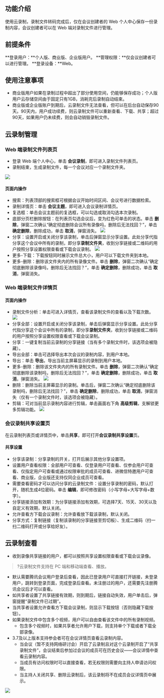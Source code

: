 ## 功能介绍
使用云录制，录制文件转码完成后，仅在会议创建者的 Web 个人中心保存一份录制内容，会议创建者可以在 Web 端对录制文件进行管理。

## 前提条件
**登录用户：**个人版、商业版、企业版用户。
**管理权限：**仅会议创建者可以进行管理。
**登录设备：**Web。

## 使用注意事项
- 商业版用户如果在录制过程中超出了部分使用空间，仍能够保存成功；个人版用户云存储空间由于固定只有1GB，消耗完后录制自动结束。
- 商业版或企业版账户到期后，云录制文件无法查看，但可以在后台自动保存90天。90天内，用户成功续费，则云录制文件可以重新查看、下载、共享；超过90天，如果用户仍未续费，则会自动销毁录制文件。

## 云录制管理
### Web 端录制文件列表页
- 登录 Web 端个人中心，单击 **会议录制**，即可进入录制文件列表页。
- 录制结束，生成录制文件，每一个会议对应一个录制文件夹。

![](https://qcloudimg.tencent-cloud.cn/raw/54e303d12b5348dc081256aad2f741b5.png)

#### 页面内操作
- 搜索：列表顶部的搜索框可根据会议开始时间区间、会议号进行数据检索。
- 录制详情页：单击 **会议主题**，即可进入会议录制详情页。
- 复选框：单击会议主题前的复选框，可以勾选或取消勾选本次录制。
- 底部分页栏删除按钮：在列表页勾选会议后，变为红色可单击的状态。单击 **删除**，弹窗二次确认“确定彻底删除会议所有录像吗，删除后无法找回？”，单击 **确定删除**，删除成功，单击 **取消**，弹窗消失。
![](https://qcloudimg.tencent-cloud.cn/raw/8faccf82381bbf7aaf3e18897d68846f.png)
- 分享：设置开启或关闭分享该录制，单击后弹窗显示分享设置。此处分享代指分享这个会议中所有的录制，即分享**录制文件夹**，收到分享链接或二维码的用户按照分享设置权限查看或下载会议录制。
![](https://qcloudimg.tencent-cloud.cn/raw/5e4e1fd113cd65676d3c855a15bebfcd.png)
- 更多-下载：下载按钮同时展示文件总大小，用户可以下载文件夹到本地。
- 更多-删除：删除该文件夹内的所有录像文件。单击 **删除**，弹窗二次确认“确定彻底删除该录像吗，删除后无法找回？”，单击 **确定删除**，删除成功，单击 **取消**，弹窗消失。


### Web 端录制文件详情页 
#### 页面内操作
- 录制文件分析：单击可进入详情页，查看该录制文件的查看以及下载次数。
![](https://qcloudimg.tencent-cloud.cn/raw/2582872d9ed24db46b69ef945f0df62f.png)
- 分享全部：设置开启或关闭分享该录制，单击后弹窗显示分享设置。此处分享代指分享这个会议中所有的录制，即分享**录制文件夹**，收到分享链接或二维码的用户按照分享设置权限查看或下载会议录制。
- 分享：一键复制当前云录制的分享链接（当有多个录制文件时，该选项会被隐藏）。
- 导出全部：单击可选择导出本次会议的录制内容，到用户本地。
- 导出：单击 **导出**，导出当前主屏幕显示的录制到用户本地。
- 更多-删除：删除该文件夹内的所有录制文件。单击 **删除**，弹窗二次确认“确定彻底删除该录制吗，删除后无法找回？”，单击 **确定删除**，删除成功，单击 **取消**，弹窗消失。
![](https://qcloudimg.tencent-cloud.cn/raw/452a6fbc2925b2a2d9b5f490a1c5e7c5.png)
- 删除：删除当前主屏幕显示的录制。单击后，弹窗二次确认“确定彻底删除该录制吗，删除后无法找回？”，单击 **确定删除**，删除成功，单击 **取消**，弹窗消失（仅有一个录制文件时，该选项会被隐藏）。
- 剪辑：可对当前显示录制内容进行剪辑，单击画面右下角 **高级剪辑**，支解锁更多剪辑功能。
![](https://qcloudimg.tencent-cloud.cn/raw/44b99855997dec6d25c2b36dfb1ca39e.png)

### 会议录制共享设置页
在云录制列表页或详情页中，单击**共享**，即可打开**会议录制共享设置**页。

#### 共享设置
- 分享该录制：分享录制的开关，打开后展示其他分享设置项。
- 设置用户查看权限：全部用户可查看、仅登录用户可查看、仅参会用户可查看、仅指定用户可查看或通过权限审批的成员可查看、进微信特邀用户可查看、商业版，企业版还支持仅同企业成员可查看。
- 需要查看密码才可以访问分享的云录制文件：设置分享录制的密码，默认打开，随机生成4位密码。单击 **编辑**，即可修改密码（小写字母+大写字母+数字）。
- 分享链接添加有效期：为分享链接添加有效期，可选择7天、15天、30天以及自定义有效期，默认关闭。
- 允许查看方下载会议录制：允许查看放下载该录制，默认关闭。
- 分享方式：复制链接（复制该录制的分享链接至剪切板）、生成二维码（扫一扫二维码打开或分享给好友）。


## 云录制查看
- 收到录像共享链接的用户，都可以按照共享设置权限查看或下载会议录像。
>?云录制文件支持在 PC 端和移动端查看、播放。
- 默认需要腾讯会议用户登录后查看，因此已登录用户可直接打开链接，未登录用户，跳转到登录页面，完成登录后查看。未注册过的用户，还需要先注册腾讯会议后才可以查看。
- 如共享者设置了共享链接有效期，则到期后，链接自动失效，用户单击后，弹窗提醒“录制文件已过期”。
- 当共享者设置允许查看方下载会议录制，则显示下载按钮（否则隐藏下载按钮）。
- 如果录制文件中包含多个视频，用户可以自由查看该文件中的所有录制视频。
	- 包含多个视频时，如果共享者允许用户下载，则支持单个下载或者下载全部录像。
- 3.7及以上版本支持参会者可在会议详情页查看云录制内容。
  - 当会议（暂不支持网络研讨会）开启了云录制且对这个云录制开启了“共享录制文件”，会议结束后参加过会议的成员可在历史会议——会议详情中查看云录制内容。
  - 当成员有访问权限时可以直接查看，若无权限则需要向主持人申请访问权限。
  - 当主持人关闭共享、删除云录制后，该云录制将不在成员会议详情页中展示。

![](https://qcloudimg.tencent-cloud.cn/raw/ad03d6778bb72c004f21522157ca311a.png)
